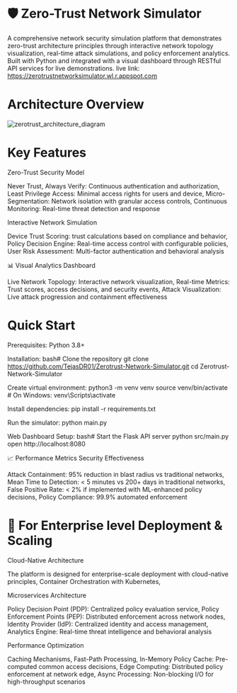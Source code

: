 # 🛡️ Zero-Trust Network Simulator
A comprehensive network security simulation platform that demonstrates zero-trust architecture principles through interactive network topology visualization, real-time attack simulations, and policy enforcement analytics. Built with Python and integrated with a visual dashboard through RESTful API services for live demonstrations.
live link: https://zerotrustnetworksimulator.wl.r.appspot.com

# Architecture Overview
![zerotrust_architecture_diagram](https://github.com/user-attachments/assets/56fd20b1-0cc2-4622-b385-bd21c0977dad)

# Key Features
Zero-Trust Security Model

Never Trust, Always Verify: Continuous authentication and authorization,
Least Privilege Access: Minimal access rights for users and device,
Micro-Segmentation: Network isolation with granular access controls,
Continuous Monitoring: Real-time threat detection and response

Interactive Network Simulation

Device Trust Scoring: trust calculations based on compliance and behavior,
Policy Decision Engine: Real-time access control with configurable policies,
User Risk Assessment: Multi-factor authentication and behavioral analysis

📊 Visual Analytics Dashboard

Live Network Topology: Interactive network visualization,
Real-time Metrics: Trust scores, access decisions, and security events,
Attack Visualization: Live attack progression and containment effectiveness

# Quick Start

Prerequisites:
Python 3.8+

Installation:
bash# Clone the repository
git clone https://github.com/TejasDR01/Zerotrust-Network-Simulator.git
cd Zerotrust-Network-Simulator

Create virtual environment:
python3 -m venv venv
source venv/bin/activate  # On Windows: venv\Scripts\activate

Install dependencies:
pip install -r requirements.txt

Run the simulator:
python main.py

Web Dashboard Setup:
bash# Start the Flask API server
python src/main.py
open http://localhost:8080


📈 Performance Metrics
Security Effectiveness

Attack Containment: 95% reduction in blast radius vs traditional networks,
Mean Time to Detection: < 5 minutes vs 200+ days in traditional networks,
False Positive Rate: < 2% if implemented with ML-enhanced policy decisions,
Policy Compliance: 99.9% automated enforcement

# 🏢 For Enterprise level Deployment & Scaling

Cloud-Native Architecture

The platform is designed for enterprise-scale deployment with cloud-native principles,
Container Orchestration with Kubernetes,

Microservices Architecture

Policy Decision Point (PDP): Centralized policy evaluation service,
Policy Enforcement Points (PEP): Distributed enforcement across network nodes,
Identity Provider (IdP): Centralized identity and access management,
Analytics Engine: Real-time threat intelligence and behavioral analysis

Performance Optimization

Caching Mechanisms,
Fast-Path Processing,
In-Memory Policy Cache: Pre-computed common access decisions,
Edge Computing: Distributed policy enforcement at network edge,
Async Processing: Non-blocking I/O for high-throughput scenarios
